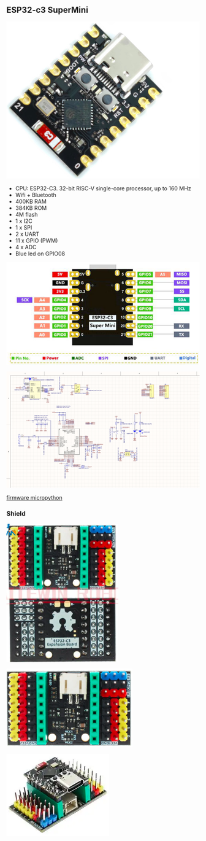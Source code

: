 ## ESP32-c3 SuperMini

![](./images/ESP32-C3-Supermini.png)

* CPU: ESP32-C3. 32-bit RISC-V single-core processor,  up to 160 MHz
* Wifi + Bluetooth
* 400KB RAM
* 384KB ROM
* 4M flash
* 1 x I2C
* 1 x SPI
* 2 x UART
* 11 x GPIO (PWM)
* 4 x ADC
* Blue led on GPIO08

![](./images/ESP32-C3-SuperMIini-pinout.png)

![](./images/esp32-c3-supermini-schema.webp)

[firmware micropython](https://micropython.org/download/ESP32_GENERIC_C3/)

### Shield

![](./images/esp32-c3-supermini-shield.png)

![](./images/esp32-c3-supermini-shield2.png)

![](./images/ESP32-c3-supermini-with-shield.png)
